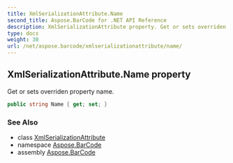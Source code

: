 ```yaml
---
title: XmlSerializationAttribute.Name
second_title: Aspose.BarCode for .NET API Reference
description: XmlSerializationAttribute property. Get or sets overriden property name
type: docs
weight: 30
url: /net/aspose.barcode/xmlserializationattribute/name/
---
```

## XmlSerializationAttribute.Name property

Get or sets overriden property name.

```csharp
public string Name { get; set; }
```

### See Also

* class [XmlSerializationAttribute](../)
* namespace [Aspose.BarCode](../../../aspose.barcode/)
* assembly [Aspose.BarCode](../../../)


